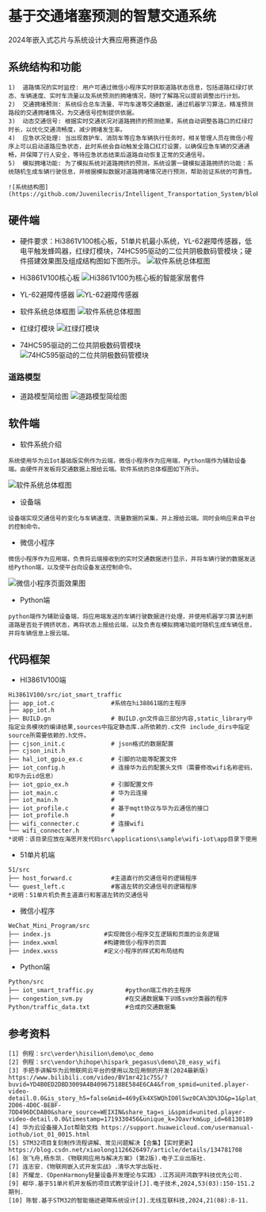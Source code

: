 # 基于交通堵塞预测的智慧交通系统<a name="ZH-CN_TOPIC_0000001130176841"></a>
2024年嵌入式芯片与系统设计大赛应用赛道作品
## 系统结构和功能
```
1)	道路情况的实时监控: 用户可通过微信小程序实时获取道路状态信息，包括道路红绿灯状态、车辆速度、实时车流量以及系统预测的拥堵情况，随时了解路况以提前调整出行计划。
2)	交通拥堵预测: 系统综合总车流量、平均车速等交通数据，通过机器学习算法，精准预测路段的交通拥堵情况，为交通信号控制提供依据。
3)	动态交通信号: 根据实时交通状况对道路拥挤的预测结果，系统自动调整各路口的红绿灯时长，以优化交通流畅度，减少拥堵发生率。
4)	应急状况处理: 当出现救护车、消防车等应急车辆执行任务时，相关管理人员在微信小程序上可以启动道路应急状态，此时系统会自动触发全路口红灯设置，以确保应急车辆的交通通畅，并保障了行人安全，等待应急状态结束后道路自动恢复正常的交通信号。
5)	模拟拥堵功能: 为了模拟系统对道路拥挤的预测，系统设置一键模拟道路拥挤的功能：系统随机生成车辆行驶信息，并根据模拟数据对道路拥堵情况进行预测，帮助验证系统的可靠性。

![系统结构图](https://github.com/Juvenilecris/Intelligent_Transportation_System/blob/master/images/%E7%B3%BB%E7%BB%9F%E6%A1%86%E6%9E%B6%E5%9B%BE.png)
```



## 硬件端
-  硬件要求：Hi3861V100核心板，51单片机最小系统，YL-62避障传感器，低电平触发蜂鸣器，红绿灯模块，74HC595驱动的二位共阴极数码管模块；硬件搭建效果图及组成结构图如下图所示。
![软件系统总体框图]()
-   Hi3861V100核心板
![Hi3861V100为核心板的智能家居套件]()
-  YL-62避障传感器
![YL-62避障传感器]()

- 软件系统总体框图
![软件系统总体框图]()
- 红绿灯模块
![红绿灯模块]()
- 74HC595驱动的二位共阴极数码管模块
![74HC595驱动的二位共阴极数码管模块]()

### 道路模型
- 道路模型简绘图
![道路模型简绘图]()

## 软件端
- 软件系统介绍
```
系统使用华为云Iot基础版实例作为云端，微信小程序作为应用端，Python端作为辅助设备端。由硬件开发板将交通数据上报给云端。软件系统的总体框图如下所示。
```
![软件系统总体框图]()
- 设备端
```
设备端实现交通信号的变化与车辆速度、流量数据的采集，并上报给云端。同时会响应来自平台的控制命令。
```
- 微信小程序
```
微信小程序作为应用端，负责将云端接收到的实时交通数据进行显示，并将车辆行驶的数据发送给Python端，以及使平台向设备发送控制命令。
```
![微信小程序页面效果图]()
- Python端
```
python端作为辅助设备端，将应用端发送的车辆行驶数据进行处理，并使用机器学习算法判断道路是否处于拥挤状态，再将状态上报给云端，以及负责在模拟拥堵功能时随机生成车辆信息，并将车辆信息上报云端。
```

## 代码框架
-  HI3861V100端
```
Hi3861V100/src/iot_smart_traffic
├── app_iot.c                #系统在hi38861端的主程序
├── app_iot.h  
├── BUILD.gn                 # BUILD.gn文件由三部分内容,static_library中指定业务模块的编译结果,sources中指定静态库.a所依赖的.c文件 include_dirs中指定source所需要依赖的.h文件。
├── cjson_init.c             # json格式的数据配置
├── cjson_init.h          
├── hal_iot_gpio_ex.c        # 引脚的功能等配置文件
├── iot_config.h             # 连接华为云的配置头文件（需要修改wifi名称密码，和华为云id信息）
├── iot_gpio_ex.h            # 引脚配置文件 
├── iot_main.c               # 华为云连接
├── iot_main.h               # 
├── iot_profile.c            # 基于mqtt协议与华为云通信的接口 
├── iot_profile.h            # 
├── wifi_connecter.c         # 连接wifi
└── wifi_connecter.h         # 
*说明：该目录应放在海思开发代码src\applications\sample\wifi-iot\app目录下使用
```
-  51单片机端
```
51/src
├── host_forward.c           #主道直行的交通信号的逻辑程序              
└── guest_left.c             #客道左转的交通信号的逻辑程序
*说明：51单片机负责主道直行和客道左转的交通信号
```
- 微信小程序
```
WeChat_Mini_Program/src
├── index.js               #实现微信小程序交互逻辑和页面的业务逻辑 
├── index.wxml             #构建微信小程序的页面
├── index.wxss             #定义小程序的样式和布局结构 
```
- Python端
```
Python/src
├── iot_smart_traffic.py         #python端工作的主程序 
├── congestion_svm.py            #在交通数据集下训练svm分类器的程序
Python/traffic_data.txt          #合成的交通数据集
```

## 参考资料

```
[1] 例程：src\verder\hisilion\demo\oc_demo
[2] 例程：src\vendor\hihope\hispark_pegasus\demo\28_easy_wifi
[3] 手把手讲解华为云物联网云平台的使用以及应用侧的开发(2024最新版) https://www.bilibili.com/video/BV1mr421c75S/?buvid=YD4B0ED2DBD3009A4B40967518BE584E6CA4&from_spmid=united.player-video-detail.0.0&is_story_h5=false&mid=469yEk4XSWQhIO0lSwz0CA%3D%3D&p=1&plat_id=122&share_from=ugc&share_medium=iphone&share_plat=ios&share_session_id=AB43F94E-2D06-4D0C-BEBF-7DD496DCDAB0&share_source=WEIXIN&share_tag=s_i&spmid=united.player-video-detail.0.0&timestamp=1719330456&unique_k=JOavrkm&up_id=68130189
[4] 华为云设备接入Iot帮助文档 https://support.huaweicloud.com/usermanual-iothub/iot_01_0015.html
[5] STM32项目复刻制作流程讲解、常见问题解决【合集】【实时更新】https://blog.csdn.net/xiaolong1126626497/article/details/134781708
[6] 张飞舟,杨东凯.《物联网应用与解决方案》(第2版).电子工业出版社.
[7]	连志安.《物联网嵌入式开发实战》.清华大学出版社.
[8]	齐耀龙.《OpenHarmony轻量设备开发理论与实践》.江苏润开鸿数字科技优先公司.
[9]	郗华.基于51单片机开发板的项目式教学设计[J].电子技术,2024,53(03):150-151.2 期刊.
[10] 陈智.基于STM32的智能循迹避障系统设计[J].无线互联科技,2024,21(08):8-11.

```
